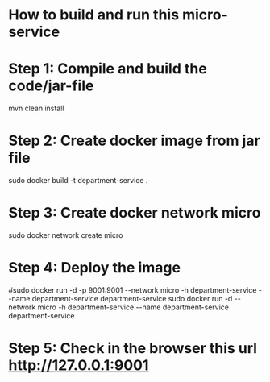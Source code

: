 # How to build and run this micro-service

# Step 1: Compile and build the code/jar-file
mvn clean install

# Step 2: Create docker image from jar file

sudo docker build -t department-service .

# Step 3: Create docker network micro
sudo docker network create micro

# Step 4: Deploy the image

#sudo docker run -d -p 9001:9001 --network micro -h department-service --name department-service department-service
sudo docker run -d  --network micro -h department-service --name department-service department-service

# Step 5: Check in the browser this url http://127.0.0.1:9001

